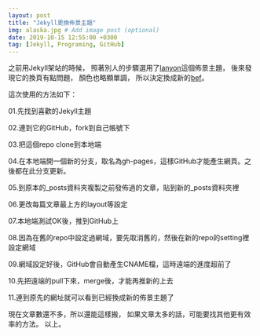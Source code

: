 ```yaml
---
layout: post
title: "Jekyll更換佈景主題"
img: alaska.jpg # Add image post (optional)
date: 2019-10-15 12:55:00 +0300
tag: [Jekyll, Programing, GitHub]
---
```

之前用Jekyll架站的時候，
照著別人的步驟選用了[lanyon](https://github.com/poole/lanyon)這個佈景主題，
後來發現它的換頁有點問題，
顏色也略顯單調，
所以決定換成新的[bef](https://github.com/artemsheludko/bef)。

這次使用的方法如下：

01.先找到喜歡的Jekyll主題

02.連到它的GitHub，fork到自己帳號下

03.把這個repo clone到本地端

04.在本地端開一個新的分支，取名為gh-pages，這樣GitHub才能產生網頁。之後都在此分支更新。

05.到原本的_posts資料夾複製之前發佈過的文章，貼到新的_posts資料夾裡

06.更改每篇文章最上方的layout等設定

07.本地端測試OK後，推到GitHub上

08.因為在舊的repo中設定過網域，要先取消舊的，然後在新的repo的setting裡設定網域

09.網域設定好後，GitHub會自動產生CNAME檔，這時遠端的進度超前了

10.先把遠端的pull下來，merge後，才能再推新的上去

11.連到原先的網址就可以看到已經換成新的佈景主題了

現在文章數還不多，所以還能這樣搬，
如果文章太多的話，可能要找其他更有效率的方法。
以上。
